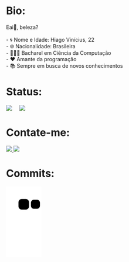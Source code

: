 <h1>Bio:</h1> Eai👋, beleza? 
<div>
 <br>
- 🌀 Nome e Idade: Hiago Vinícius, 22
 <br>
- 🌐 Nacionalidade: Brasileira
  <br>
- 👨🏻‍🎓 Bacharel em Ciência da Computação
  <br>
- ❤️ Amante da programação
 <br>
- 📚 Sempre em busca de novos conhecimentos
</div>

<h1>Status:</h1>
 <div>
  <a href="https://github.com/HiagoVini23"></a>
  <img height="162em" src="https://github-readme-stats.vercel.app/api?username=HiagoVini23&show_icons=true&theme=cobalt&include_all_commits=true&count_private=true"/>
  &nbsp &nbsp
  <img height="162em" src="https://github-readme-stats.vercel.app/api/top-langs/?username=HiagoVini23&layout=compact&langs_count=7&theme=cobalt"/>
</div>

 <h1>Contate-me:</h1>
 <div> 
  <a href = "mailto:hiagovini23@gmail.com"> <img src="https://img.shields.io/badge/Gmail-D14836?style=for-the-badge&logo=gmail&logoColor=white" target="_blank"> </a>
  <a href="https://linkedin.com/in/hiagovini" target="_blank"> <img src="https://img.shields.io/badge/-LinkedIn-%230077B5?style=for-the-badge&logo=linkedin&logoColor=white" target="_blank"> </a>
 </div>
 

 <h1>Commits:</h1>

   ![Snake animation](https://github.com/HiagoVini23/HiagoVini23/blob/output/github-contribution-grid-snake.svg)
